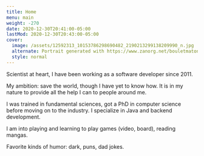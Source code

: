```yaml
---
title: Home
menu: main
weight: -270
date: 2020-12-30T20:41:00-05:00
lastMod: 2020-12-30T20:43:00-05:00
cover:
  image: /assets/12592313_10153786298690482_2190213299138209990_n.jpg
  alternate: Portrait generated with https://www.zanorg.net/bouletmaton/
  style: normal
---
```


Scientist at heart, I have been working as a software developer since 2011. 

My ambition: save the world, though I have yet to know how. It is in my nature to provide all the help I can to people around me.

I was trained in fundamental sciences, got a PhD in computer science before moving on to the industry. I specialize in Java and backend development.

I am into playing and learning to play games (video, board), reading mangas.

Favorite kinds of humor: dark, puns, dad jokes.
